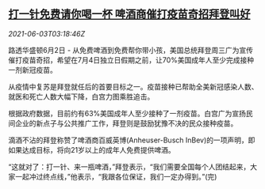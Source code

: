 <!--1622691063000-->
[打一针免费请你喝一杯 啤酒商催打疫苗奇招拜登叫好](https://cn.reuters.com/article/us-vaccine-beer-free-0603-idCNKCS2DF077)
------

<div><i>2021-06-03T03:18:46Z</i></div><p>路透华盛顿6月2日 - 从免费啤酒到免费帮你带小孩，美国总统拜登周三广为宣传催打疫苗奇招，希望在7月4日独立日假期之前，让70%美国成年人至少完成接种一剂新冠疫苗。</p><p>从疫情中复苏是拜登就任后的首要目标之一。疫苗接种已帮助全美新冠感染人数、就医和死亡人数大幅下降，白宫力图乘胜追击。</p><p>根据政府数据，目前约有63%美国成年人至少接种了一剂疫苗。白宫广为宣扬民间企业的新点子与公共推广工作，拜登则是鼓励犹豫不决的民众接种疫苗。</p><p>滴酒不沾的拜登称赞了啤酒商百威英博(Anheuser-Busch InBev)的一项声明，即如果达成目标，将向21岁以上的成年人免费提供啤酒。</p><p>“这就对了：打一针、来一瓶啤酒，”拜登表示，“我们需要全国每个人团结起来，大家一起冲过终点线，”他表示，“我跟各位保证，我们一定办得到。”(完)</p>
